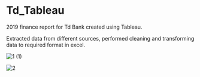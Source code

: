 # Td_Tableau
2019 finance report for Td Bank created using Tableau.

Extracted data from different sources, performed cleaning and transforming data to required format in excel. 

![1 (1)](https://user-images.githubusercontent.com/60280080/75601937-5409b680-5a8e-11ea-87b6-b9e1ab6b318b.png)

![2](https://user-images.githubusercontent.com/60280080/75601950-73084880-5a8e-11ea-8196-faa999ceceb9.png)




